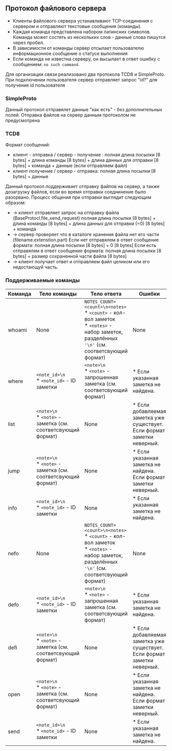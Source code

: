## Протокол файлового сервера
* Клиенты файлового сервера устанавливают TCP-соединения с сервером и отправляют текстовые сообщения (команды).
* Каждая команда представлена набором латинских символов. Команда может состять из нескольких слов - данные слова пишутся через пробел.  
* В зависимости от команды сервер отсылает пользователю информационное сообщение о статусе выполнения
* Если команда не известна серверу, он высылает в ответ ошибку с сообщением: `no such command`.
  
Для организации связи реализовано два протокола TCD8 и SimpleProto. При подключении пользователя сервер отправляет запрос "id?" для получения id пользователя

### SimpleProto
Данный протокол отправялет данные "как есть" - без дополнительных полей. 
Отправка файлов на сервер данным протоколом не предусмотрена

### TCD8
Формат сообщений:
* клиент - отправка / сервер - получение : полная длина посылки [8 bytes] + длина команды [8 bytes] + длина данных для отправки [8 bytes] + команда + данные (если отправляем файл)
* клиент получение / сервер - отправка: полная длина посылки [8 bytes] + данные

Данный протокол поддерживает отправку файлов на сервер, а также дозагрузку файлов, если во время отправки соеднинение было разорвано.
Процесс общения при отправки выглядит следующим образом:
* -> клиент отправляет запрос на отправку файла (BaseProtocl.file_send_request) полная длина посылки [8 bytes] + длина команды [8 bytes] + длина данных для отправки (=0) [8 bytes] + команда
* -> сервер проверяет что в каталоге хранения файла нет его части (filename.extenstion.part) 
  Если нет отправялем в ответ сообщение формата:  полная длина посылки [8 bytes] + 0 [8 bytes]
  Если есть отправялем в ответ сообщение формата:  полная длина посылки [8 bytes] + размер сохраненной части файла [8 bytes]
* -> клиент получает ответ и отправляем файл целиком или его недостающуй часть.


### Поддерживаемые команды
| Команда     | Тело команды                                                      | Тело ответа                                                                                                                                          | Ошибки                                                                         | Описание                         |
|-------------|-------------------------------------------------------------------|------------------------------------------------------------------------------------------------------------------------------------------------------|--------------------------------------------------------------------------------|----------------------------------|
| whoami   | None                                                              | `NOTES_COUNT=<count>\n<notes>` <br/> * `<count>` - кол-вол заметок <br/> * `<notes>` - набор заметок, разделённых `'\n'` (см. соответсвующий формат) | None                                                                           | Запрашивает список всех заметок. |
| where    | `<note_id>\n`<br/> * `<note_id>` - ID заметки                     | `<note>\n` <br/> * `<note>` - запрошенная заметка (см. соответсвующий формат)                                                                        | * Если указанная заметка не найдена.                                           | Запрашивает указанную заметку.   |
| list    | `<note>\n` <br/> * `<note>` - заметка (см. соответсвующий формат) | None                                                                                                                                                 | * Если добавляемая заметка уже существует. <br/> Если формат заметки неверный. | Добавляет новую заметку.         |
| jump   | `<note>\n` <br/> * `<note>` - заметка (см. соответсвующий формат) | None                                                                                                                                                 | * Если указанная заметка не найдена. <br/> Если формат заметки неверный.       | Сохраняет изменённую заметку.    |
| info | `<note_id>\n`<br/> * `<note_id>` - ID заметки                     | None                                                                                                                                                 | * Если указанная заметка не найдена.                                           | Удаляет указанную заметку.       |
| nefo   | None                                                              | `NOTES_COUNT=<count>\n<notes>` <br/> * `<count>` - кол-вол заметок <br/> * `<notes>` - набор заметок, разделённых `'\n'` (см. соответсвующий формат) | None                                                                           | Запрашивает список всех заметок. |
| defo    | `<note_id>\n`<br/> * `<note_id>` - ID заметки                     | `<note>\n` <br/> * `<note>` - запрошенная заметка (см. соответсвующий формат)                                                                        | * Если указанная заметка не найдена.                                           | Запрашивает указанную заметку.   |
| defi    | `<note>\n` <br/> * `<note>` - заметка (см. соответсвующий формат) | None                                                                                                                                                 | * Если добавляемая заметка уже существует. <br/> Если формат заметки неверный. | Добавляет новую заметку.         |
| open   | `<note>\n` <br/> * `<note>` - заметка (см. соответсвующий формат) | None                                                                                                                                                 | * Если указанная заметка не найдена. <br/> Если формат заметки неверный.       | Сохраняет изменённую заметку.    |
| send | `<note_id>\n`<br/> * `<note_id>` - ID заметки                     | None                                                                                                                                                 | * Если указанная заметка не найдена.                                           | Удаляет указанную заметку.       |












